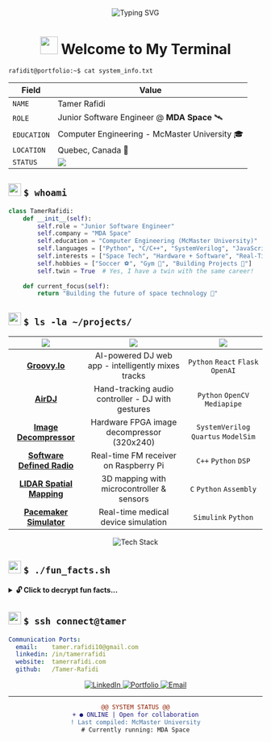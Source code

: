 <!-- Terminal-Themed GitHub Profile README -->

<div align="center">
  <img src="https://readme-typing-svg.herokuapp.com?font=Fira+Code&size=32&duration=2800&pause=2000&color=00FF41&center=true&vCenter=true&width=600&lines=TAMER+RAFIDI;COMPUTER+AND+SOFTWARE+ENGINEER;SYSTEM+ONLINE..." alt="Typing SVG" />
</div>



<h1 align="center">
  <img src="https://raw.githubusercontent.com/Tarikul-Islam-Anik/Animated-Fluent-Emojis/master/Emojis/Hand%20gestures/Waving%20Hand.png" width="35" />
  Welcome to My Terminal
</h1>

```console
rafidit@portfolio:~$ cat system_info.txt
```

<div align="center">

| **Field** | **Value** |
|-----------|-----------|
| `NAME` | Tamer Rafidi |
| `ROLE` | Junior Software Engineer @ **MDA Space** 🛰️ |
| `EDUCATION` | Computer Engineering - McMaster University 🎓 |
| `LOCATION` | Quebec, Canada 🍁 |
| `STATUS` | <img src="https://img.shields.io/badge/ACTIVE-00FF41?style=flat-square&logo=signal&logoColor=black" /> |

</div>

## <img src="https://raw.githubusercontent.com/Tarikul-Islam-Anik/Animated-Fluent-Emojis/master/Emojis/Objects/Laptop.png" width="25" /> `$ whoami`

```python
class TamerRafidi:
    def __init__(self):
        self.role = "Junior Software Engineer"
        self.company = "MDA Space"
        self.education = "Computer Engineering (McMaster University)"
        self.languages = ["Python", "C/C++", "SystemVerilog", "JavaScript"]
        self.interests = ["Space Tech", "Hardware + Software", "Real-Time Systems"]
        self.hobbies = ["Soccer ⚽", "Gym 💪", "Building Projects 🔧"]
        self.twin = True  # Yes, I have a twin with the same career!
    
    def current_focus(self):
        return "Building the future of space technology 🚀"
```

## <img src="https://raw.githubusercontent.com/Tarikul-Islam-Anik/Animated-Fluent-Emojis/master/Emojis/Objects/Gear.png" width="25" /> `$ ls -la ~/projects/`

| <img src="https://img.shields.io/badge/PROJECT-00d4ff?style=for-the-badge" /> | <img src="https://img.shields.io/badge/DESCRIPTION-00ff88?style=for-the-badge" /> | <img src="https://img.shields.io/badge/TECH-ff6b6b?style=for-the-badge" /> |
|:---:|:---:|:---:|
| **[Groovy.Io](https://github.com/Tamer-Rafidi/Groovy.Io)** | AI-powered DJ web app - intelligently mixes tracks | `Python` `React` `Flask` `OpenAI` |
| **[AirDJ](https://github.com/Tamer-Rafidi/AirDJ)** | Hand-tracking audio controller - DJ with gestures | `Python` `OpenCV` `Mediapipe` |
| **[Image Decompressor](https://github.com/Tamer-Rafidi/Image-Decompressor)** | Hardware FPGA image decompressor (320x240) | `SystemVerilog` `Quartus` `ModelSim` |
| **[Software Defined Radio](https://github.com/Tamer-Rafidi/Real-time-Software-Defined-Radio)** | Real-time FM receiver on Raspberry Pi | `C++` `Python` `DSP` |
| **[LIDAR Spatial Mapping](https://github.com/Tamer-Rafidi/LIDAR-Spatial-Mapping)** | 3D mapping with microcontroller & sensors | `C` `Python` `Assembly` |
| **[Pacemaker Simulator](https://github.com/Tamer-Rafidi/Pacemaker)** | Real-time medical device simulation | `Simulink` `Python` |

<div align="center">
  <img src="https://skillicons.dev/icons?i=python,c,cpp,js,html,css,react,git,linux,matlab,vscode&theme=dark" alt="Tech Stack" />
</div>

## <img src="https://raw.githubusercontent.com/Tarikul-Islam-Anik/Animated-Fluent-Emojis/master/Emojis/Smilies/Alien.png" width="25" /> `$ ./fun_facts.sh`

<details>
<summary><b>🔓 Click to decrypt fun facts...</b></summary>

```diff
+ [INFO] Executing fun_facts.sh...
━━━━━━━━━━━━━━━━━━━━━━━━━━━━━━━━━━━━━━━━━━━━━━━━━━━━━━━━━━

👯 TWIN PROTOCOL
   My twin brother and I have nearly identical career paths.
   We once wrote eerily similar resumes by complete accident!
   Double the debugging power!

⚽ BARCA LOYALTY.exe
   Been a die-hard FC Barcelona fan since age 6.
   Witnessed the legendary 6-1 comeback vs PSG live - best day ever!
   Coding breaks = watching Barca highlights

💪 FITNESS_PROTOCOL
   Gym sessions = my debugging breaks
   Code → Lift → Repeat

🎵 MUSIC_PASSION
   Built multiple music-related projects (AirDJ, Groovy.io)
   Why choose between passions when you can merge them?

🤖 HARDWARE ❤️ SOFTWARE
   Love blending low-level hardware with high-level software
   From FPGA to Flask - I do it all

🚀 SPACE_TECH.mission
   Working at MDA Space = Building tech that literally goes to space
   My code might orbit Earth one day!

📚 PERPETUAL_LEARNER
   If there's a new tech stack, I'm already tinkering
   Always hungry for the next challenge

━━━━━━━━━━━━━━━━━━━━━━━━━━━━━━━━━━━━━━━━━━━━━━━━━━━━━━━━━━
- [SUCCESS] Fun facts loaded! ✓
```

</details>

## <img src="https://raw.githubusercontent.com/Tarikul-Islam-Anik/Animated-Fluent-Emojis/master/Emojis/Objects/Satellite%20Antenna.png" width="25" /> `$ ssh connect@tamer`

```yaml
Communication Ports:
  email:    tamer.rafidi10@gmail.com
  linkedin: /in/tamerrafidi
  website:  tamerrafidi.com
  github:   /Tamer-Rafidi
```

<div align="center">
  <a href="https://www.linkedin.com/in/tamerrafidi/">
    <img src="https://img.shields.io/badge/LinkedIn-0077B5?style=for-the-badge&logo=linkedin&logoColor=white" alt="LinkedIn" />
  </a>
  <a href="https://tamerrafidi.com">
    <img src="https://img.shields.io/badge/Portfolio-00FF41?style=for-the-badge&logo=google-chrome&logoColor=black" alt="Portfolio" />
  </a>
  <a href="mailto:tamer.rafidi10@gmail.com">
    <img src="https://img.shields.io/badge/Email-00d4ff?style=for-the-badge&logo=gmail&logoColor=black" alt="Email" />
  </a>
</div>

---

<div align="center">

```diff
@@ SYSTEM STATUS @@
+ ● ONLINE | Open for collaboration
! Last compiled: McMaster University
# Currently running: MDA Space
```

</div>
